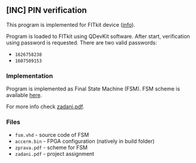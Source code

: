 ## [INC] PIN verification

This program is implemented for FITkit device ([info](http://merlin.fit.vutbr.cz/FITkit/)).

Program is loaded to FITkit using QDevKit software. After start, verification using password is requested.
There are two valid passwords:
* `1626758238`
* `1607509153`

### Implementation
Program is implemented as Final State Machine (FSM). FSM scheme is available [here](/INC/zprava.pdf).

For more info check [zadani.pdf](/INC/zadani.pdf).

### Files
- `fsm.vhd` - source code of FSM
- `accerm.bin` - FPGA configuration (natively in build folder)
- `zprava.pdf` - scheme for FSM
- `zadani.pdf` - project assignment
